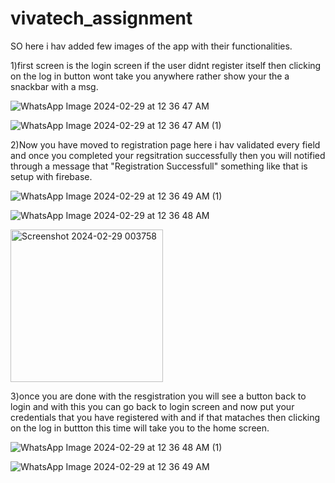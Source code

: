 # vivatech_assignment

SO here i hav added few images of the app with their functionalities.

1)first screen is the login screen if the user didnt register itself then clicking on the log in button wont take you anywhere rather show your the a snackbar with a msg.


![WhatsApp Image 2024-02-29 at 12 36 47 AM](https://github.com/udit6023/uditsoni_assignment/assets/91983775/efdefbe6-14c2-4667-bc04-eaf953bf73c7)

![WhatsApp Image 2024-02-29 at 12 36 47 AM (1)](https://github.com/udit6023/uditsoni_assignment/assets/91983775/c48a33cf-d4a3-4848-82c4-eb333f10cdbc)


2)Now you have moved to registration page here i hav validated every field and once you completed your regsitration successfully then you will notified through a message that "Registration Successfull" something like that is setup with firebase.


![WhatsApp Image 2024-02-29 at 12 36 49 AM (1)](https://github.com/udit6023/uditsoni_assignment/assets/91983775/b97ae0ab-5641-44a7-a989-f0851ec8dadf)

![WhatsApp Image 2024-02-29 at 12 36 48 AM](https://github.com/udit6023/uditsoni_assignment/assets/91983775/fa8cba00-b1be-4d1a-b653-c535573159a7)

<img width="244" alt="Screenshot 2024-02-29 003758" src="https://github.com/udit6023/uditsoni_assignment/assets/91983775/36410ecc-560d-45c8-a1d7-8d4a66ab13a5">


3)once you are done with the resgistration you will see a button back to login and with this you can go back to login screen and now put your credentials that you have registered with and if that mataches then clicking on the log in buttton this time will take you to the home screen.


![WhatsApp Image 2024-02-29 at 12 36 48 AM (1)](https://github.com/udit6023/uditsoni_assignment/assets/91983775/71ec692c-33fb-4fb6-9625-28afdb983d55)

![WhatsApp Image 2024-02-29 at 12 36 49 AM](https://github.com/udit6023/uditsoni_assignment/assets/91983775/b30fe653-aec4-4c40-a9d4-b52e8c71d18e)

